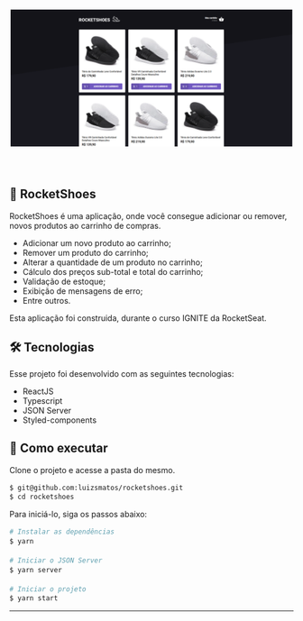 <h1 align="center">
    <img alt="RocketShoes" src="./layout.png" width="500px"/>
</h1>

<br>

## 👟 RocketShoes

RocketShoes é uma aplicação, onde você consegue adicionar ou remover, novos produtos ao carrinho de compras.
- Adicionar um novo produto ao carrinho;
- Remover um produto do carrinho;
- Alterar a quantidade de um produto no carrinho;
- Cálculo dos preços sub-total e total do carrinho;
- Validação de estoque;
- Exibição de mensagens de erro;
- Entre outros.


Esta aplicação foi construida, durante o curso IGNITE da RocketSeat.

## 🛠 Tecnologias

Esse projeto foi desenvolvido com as seguintes tecnologias:

- ReactJS
- Typescript
- JSON Server
- Styled-components


## 🚀 Como executar

Clone o projeto e acesse a pasta do mesmo.

```bash
$ git@github.com:luizsmatos/rocketshoes.git
$ cd rocketshoes
```

Para iniciá-lo, siga os passos abaixo:
```bash
# Instalar as dependências
$ yarn

# Iniciar o JSON Server
$ yarn server

# Iniciar o projeto
$ yarn start
```

---
